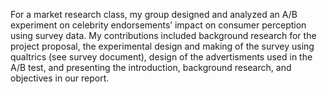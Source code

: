 For a market research class, my group designed and analyzed an A/B experiment on celebrity endorsements’ impact on consumer perception using survey data. My contributions included background research for the project proposal, the experimental design and making of the survey using qualtrics (see survey document), design of the advertisments used in the A/B test, and presenting the introduction, background research, and objectives in our report. 
